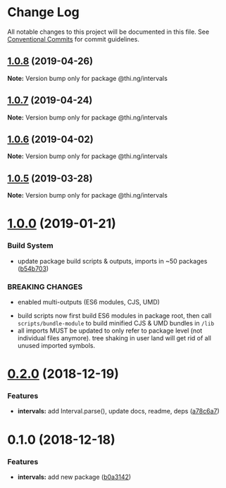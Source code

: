 # Change Log

All notable changes to this project will be documented in this file.
See [Conventional Commits](https://conventionalcommits.org) for commit guidelines.

## [1.0.8](https://github.com/thi-ng/umbrella/compare/@thi.ng/intervals@1.0.7...@thi.ng/intervals@1.0.8) (2019-04-26)

**Note:** Version bump only for package @thi.ng/intervals





## [1.0.7](https://github.com/thi-ng/umbrella/compare/@thi.ng/intervals@1.0.6...@thi.ng/intervals@1.0.7) (2019-04-24)

**Note:** Version bump only for package @thi.ng/intervals





## [1.0.6](https://github.com/thi-ng/umbrella/compare/@thi.ng/intervals@1.0.5...@thi.ng/intervals@1.0.6) (2019-04-02)

**Note:** Version bump only for package @thi.ng/intervals





## [1.0.5](https://github.com/thi-ng/umbrella/compare/@thi.ng/intervals@1.0.4...@thi.ng/intervals@1.0.5) (2019-03-28)

**Note:** Version bump only for package @thi.ng/intervals







# [1.0.0](https://github.com/thi-ng/umbrella/compare/@thi.ng/intervals@0.2.0...@thi.ng/intervals@1.0.0) (2019-01-21)


### Build System

* update package build scripts & outputs, imports in ~50 packages ([b54b703](https://github.com/thi-ng/umbrella/commit/b54b703))


### BREAKING CHANGES

* enabled multi-outputs (ES6 modules, CJS, UMD)

- build scripts now first build ES6 modules in package root, then call
  `scripts/bundle-module` to build minified CJS & UMD bundles in `/lib`
- all imports MUST be updated to only refer to package level
  (not individual files anymore). tree shaking in user land will get rid of
  all unused imported symbols.





# [0.2.0](https://github.com/thi-ng/umbrella/compare/@thi.ng/intervals@0.1.0...@thi.ng/intervals@0.2.0) (2018-12-19)


### Features

* **intervals:** add Interval.parse(), update docs, readme, deps ([a78c6a7](https://github.com/thi-ng/umbrella/commit/a78c6a7))





# 0.1.0 (2018-12-18)


### Features

* **intervals:** add new package ([b0a3142](https://github.com/thi-ng/umbrella/commit/b0a3142))

